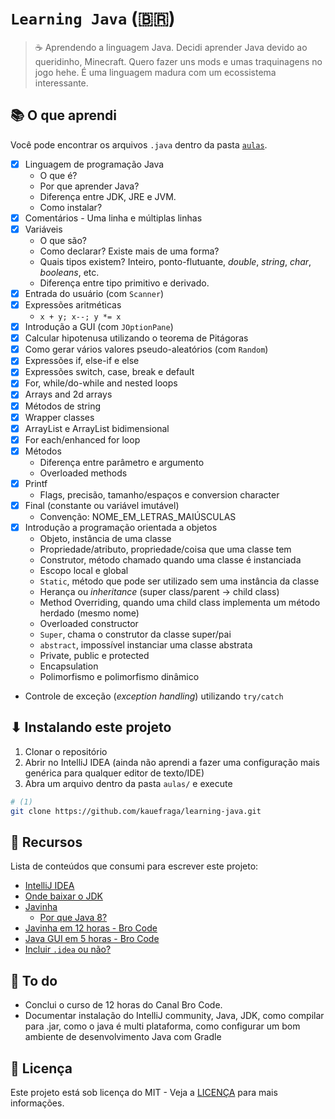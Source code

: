 # `Learning Java` (:brazil:)

> ☕ Aprendendo a linguagem Java. Decidi aprender Java devido ao queridinho, Minecraft. Quero fazer uns mods e umas traquinagens no jogo hehe. É uma linguagem madura com um ecossistema interessante.

## 📚 O que aprendi

Você pode encontrar os arquivos `.java` dentro da pasta [`aulas`](aulas/src).

- [x] Linguagem de programação Java
  - O que é?
  - Por que aprender Java?
  - Diferença entre JDK, JRE e JVM.
  - Como instalar?
- [x] Comentários - Uma linha e múltiplas linhas
- [x] Variáveis
  - O que são?
  - Como declarar? Existe mais de uma forma?
  - Quais tipos existem? Inteiro, ponto-flutuante, *double*, *string*, *char*, *booleans*, etc.
  - Diferença entre tipo primitivo e derivado.
- [x] Entrada do usuário (com `Scanner`)
- [x] Expressões aritméticas
  - `x + y; x--; y *= x`
- [x] Introdução a GUI (com `JOptionPane`)
- [x] Calcular hipotenusa utilizando o teorema de Pitágoras
- [x] Como gerar vários valores pseudo-aleatórios (com `Random`)
- [x] Expressões if, else-if e else
- [x] Expressões switch, case, break e default
- [x] For, while/do-while and nested loops
- [x] Arrays and 2d arrays
- [x] Métodos de string
- [x] Wrapper classes
- [x] ArrayList e ArrayList bidimensional
- [x] For each/enhanced for loop
- [x] Métodos
  - Diferença entre parâmetro e argumento
  - Overloaded methods
- [x] Printf
  - Flags, precisão, tamanho/espaços e conversion character
- [x] Final (constante ou variável imutável)
  - Convenção: NOME_EM_LETRAS_MAIÚSCULAS
- [x] Introdução a programação orientada a objetos
  - Objeto, instância de uma classe
  - Propriedade/atributo, propriedade/coisa que uma classe tem
  - Construtor, método chamado quando uma classe é instanciada
  - Escopo local e global
  - `Static`, método que pode ser utilizado sem uma instância da classe
  - Herança ou *inheritance* (super class/parent -> child class)
  - Method Overriding, quando uma child class implementa um método herdado (mesmo nome)
  - Overloaded constructor
  - `Super`, chama o construtor da classe super/pai
  - `abstract`, impossível instanciar uma classe abstrata
  - Private, public e protected
  - Encapsulation
  - Polimorfismo e polimorfismo dinâmico
- Controle de exceção (*exception handling*) utilizando `try/catch`

## ⬇ Instalando este projeto

1. Clonar o repositório
2. Abrir no IntelliJ IDEA (ainda não aprendi a fazer uma configuração mais genérica para qualquer editor de texto/IDE)
3. Abra um arquivo dentro da pasta `aulas/` e execute

```bash
# (1)
git clone https://github.com/kauefraga/learning-java.git
```

## 🧻 Recursos

Lista de conteúdos que consumi para escrever este projeto:

- [IntelliJ IDEA](https://www.jetbrains.com/pt-br/idea/download)
- [Onde baixar o JDK](https://www.oracle.com/java/technologies/downloads)
- [Javinha](https://www.java.com/pt-BR/download)
  - [Por que Java 8?](https://www.java.com/pt-BR/download/why-java-8-recommended.html)
- [Javinha em 12 horas - Bro Code](https://youtu.be/xk4_1vDrzzo)
- [Java GUI em 5 horas - Bro Code](https://youtu.be/Kmgo00avvEw)
- [Incluir `.idea` ou não?](https://stackoverflow.com/questions/3041154/intellij-idea-9-10-what-folders-to-check-into-or-not-check-into-source-contro)

## 📜 To do

- Conclui o curso de 12 horas do Canal Bro Code.
- Documentar instalação do IntelliJ community, Java, JDK, como compilar para .jar, como o java é multi plataforma, como configurar um bom ambiente de desenvolvimento Java com Gradle

## 📝 Licença

Este projeto está sob licença do MIT - Veja a [LICENÇA](https://github.com/kauefraga/learning-java/blob/main/LICENSE) para mais informações.
